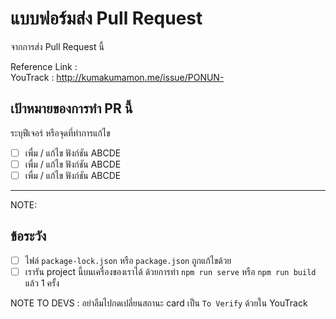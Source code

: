 # แบบฟอร์มส่ง Pull Request
จากการส่ง Pull Request นี้

Reference Link :<br>
YouTrack : http://kumakumamon.me/issue/PONUN-

## เป้าหมายของการทำ PR นี้
ระบุฟีเจอร์ หรือจุดที่ทำการแก้ไข

- [ ] เพื่ม / แก้ไข ฟังก์ชัน ABCDE
- [ ] เพื่ม / แก้ไข ฟังก์ชัน ABCDE
- [ ] เพื่ม / แก้ไข ฟังก์ชัน ABCDE

----------------------------
NOTE:


## ข้อระวัง
- [ ] ไฟล์ `package-lock.json` หรือ `package.json` ถูกแก้ไขด้วย
- [ ] เรารัน project นี้บนเครื่องของเราได้ ด้วยการทำ `npm run serve` หรือ `npm run build` แล้ว 1 ครั้ง

NOTE TO DEVS :
อย่าลืมไปกดเปลี่ยนสถานะ card เป็น `To Verify` ด้วยใน YouTrack